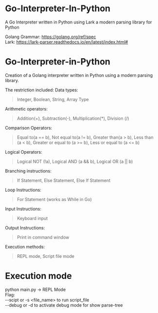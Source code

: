 # Go-Interpreter-In-Python
A Go Interpreter written in Python using Lark a modern parsing library for Python<br/>

Golang Grammar: https://golang.org/ref/spec<br/>
Lark: https://lark-parser.readthedocs.io/en/latest/index.html#<br/>

# Go-Interpreter-in-Python

Creation of a Golang interpreter written in Python using a modern parsing library.

The restriction included:
Data types: 
> Integer, Boolean, String, Array Type

Arithmetic operators: 
> Addition(+), Subtraction(-), Multiplication(*), Division (/)

Comparison Operators: 
> Equal to(a == b), Not equal to(a != b), Greater than(a > b), Less than (a < b), Greater or equal to (a >= b), Less or equal to (a <= b)

Logical Operators: 
> Logical NOT (!a), Logical AND (a && b), Logical OR (a || b)

Branching instructions: 
> If Statement, Else Statement, Else If Statement

Loop Instructions: 
> For Statement (works as While in Go)

Input Instructions: 
> Keyboard input

Output Instructions: 
> Print in command window

Execution methods: 
> REPL mode, Script file mode


# Execution mode 
python main.py -> REPL Mode<br/>
Flag:<br/>
--scipt or -s <file_name> to run script_file<br/>
--debug or -d to activate debug mode for show parse-tree<br/>
